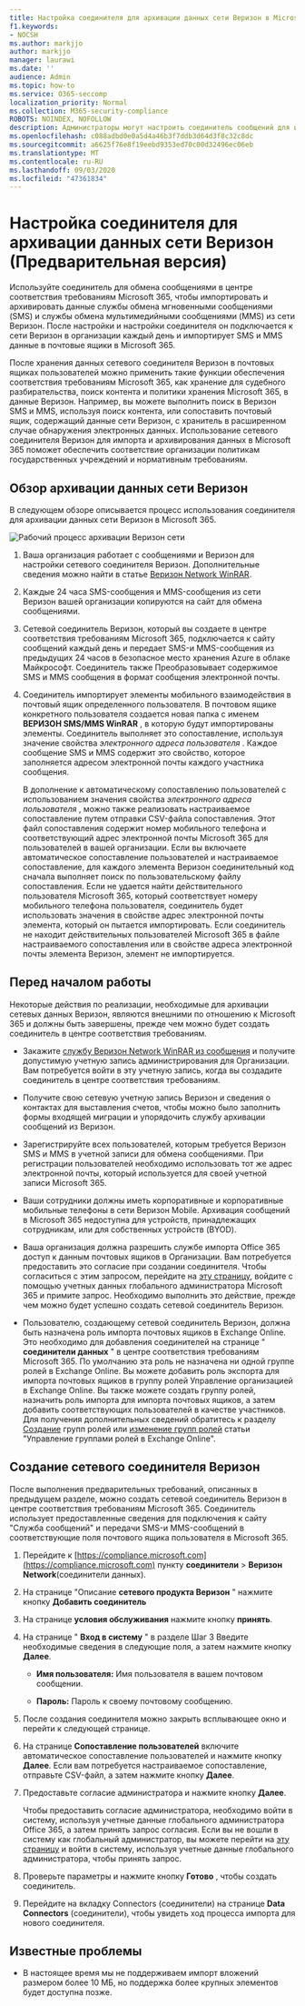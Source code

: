 ```yaml
---
title: Настройка соединителя для архивации данных сети Веризон в Microsoft 365
f1.keywords:
- NOCSH
ms.author: markjjo
author: markjjo
manager: laurawi
ms.date: ''
audience: Admin
ms.topic: how-to
ms.service: O365-seccomp
localization_priority: Normal
ms.collection: M365-security-compliance
ROBOTS: NOINDEX, NOFOLLOW
description: Администраторы могут настроить соединитель сообщений для импорта и сохранения данных SMS и MMS из сети Веризон в Microsoft 365. Это позволяет архивировать данные из сторонних источников данных в Microsoft 365, чтобы можно было использовать такие функции обеспечения соответствия, как юридическая служба, поиск контента и политики хранения для управления сторонними данными Организации.
ms.openlocfilehash: c088adbd0e0a5d4a46b3f7ddb3d64d3f8c32c8dc
ms.sourcegitcommit: a6625f76e8f19eebd9353ed70c00d32496ec06eb
ms.translationtype: MT
ms.contentlocale: ru-RU
ms.lasthandoff: 09/03/2020
ms.locfileid: "47361834"
---
```

# <a name="set-up-a-connector-to-archive-verizon-network-data-preview"></a>Настройка соединителя для архивации данных сети Веризон (Предварительная версия)

Используйте соединитель для обмена сообщениями в центре соответствия требованиям Microsoft 365, чтобы импортировать и архивировать данные службы обмена мгновенными сообщениями (SMS) и службы обмена мультимедийными сообщениями (MMS) из сети Веризон. После настройки и настройки соединителя он подключается к сети Веризон в организации каждый день и импортирует SMS и MMS данные в почтовые ящики в Microsoft 365.

После хранения данных сетевого соединителя Веризон в почтовых ящиках пользователей можно применить такие функции обеспечения соответствия требованиям Microsoft 365, как хранение для судебного разбирательства, поиск контента и политики хранения Microsoft 365, в данные Веризон. Например, вы можете выполнить поиск в Веризон SMS и MMS, используя поиск контента, или сопоставить почтовый ящик, содержащий данные сети Веризон, с хранитель в расширенном случае обнаружения электронных данных. Использование сетевого соединителя Веризон для импорта и архивирования данных в Microsoft 365 поможет обеспечить соответствие организации политикам государственных учреждений и нормативным требованиям.

## <a name="overview-of-archiving-verizon-network-data"></a>Обзор архивации данных сети Веризон

В следующем обзоре описывается процесс использования соединителя для архивации данных сети Веризон в Microsoft 365.

![Рабочий процесс архивации Веризон сети](../media/VerizonNetworkConnectorWorkflow.png)

1. Ваша организация работает с сообщениями и Веризон для настройки сетевого соединителя Веризон. Дополнительные сведения можно найти в статье [Веризон Network WinRAR](https://www.telemessage.com/office365-activation-for-verizon-network-archiver/).

2. Каждые 24 часа SMS-сообщения и MMS-сообщения из сети Веризон вашей организации копируются на сайт для обмена сообщениями.

3. Сетевой соединитель Веризон, который вы создаете в центре соответствия требованиям Microsoft 365, подключается к сайту сообщений каждый день и передает SMS-и MMS-сообщения из предыдущих 24 часов в безопасное место хранения Azure в облаке Майкрософт. Соединитель также Преобразовывает содержимое SMS и MMS сообщения в формат сообщения электронной почты.

4. Соединитель импортирует элементы мобильного взаимодействия в почтовый ящик определенного пользователя. В почтовом ящике конкретного пользователя создается новая папка с именем **ВЕРИЗОН SMS/MMS WinRAR** , в которую будут импортированы элементы. Соединитель выполняет это сопоставление, используя значение свойства *электронного адреса пользователя* . Каждое сообщение SMS и MMS содержит это свойство, которое заполняется адресом электронной почты каждого участника сообщения.

   В дополнение к автоматическому сопоставлению пользователей с использованием значения свойства *электронного адреса пользователя* , можно также реализовать настраиваемое сопоставление путем отправки CSV-файла сопоставления. Этот файл сопоставления содержит номер мобильного телефона и соответствующий адрес электронной почты Microsoft 365 для пользователей в вашей организации. Если вы включаете автоматическое сопоставление пользователей и настраиваемое сопоставление, для каждого элемента Веризон соединительный код сначала выполняет поиск по пользовательскому файлу сопоставления. Если не удается найти действительного пользователя Microsoft 365, который соответствует номеру мобильного телефона пользователя, соединитель будет использовать значения в свойстве адрес электронной почты элемента, который он пытается импортировать. Если соединитель не находит действительных пользователей Microsoft 365 в файле настраиваемого сопоставления или в свойстве адреса электронной почты элемента Веризон, элемент не импортируется.

## <a name="before-you-begin"></a>Перед началом работы

Некоторые действия по реализации, необходимые для архивации сетевых данных Веризон, являются внешними по отношению к Microsoft 365 и должны быть завершены, прежде чем можно будет создать соединитель в центре соответствия требованиям.

- Закажите [службу Веризон Network WinRAR из сообщения](https://www.telemessage.com/mobile-archiver/order-mobile-archiver-for-o365) и получите допустимую учетную запись администрирования для Организации. Вам потребуется войти в эту учетную запись, когда вы создадите соединитель в центре соответствия требованиям.

- Получите свою сетевую учетную запись Веризон и сведения о контактах для выставления счетов, чтобы можно было заполнить формы входящей миграции и упорядочить службу архивации сообщений из Веризон.

- Зарегистрируйте всех пользователей, которым требуется Веризон SMS и MMS в учетной записи для обмена сообщениями. При регистрации пользователей необходимо использовать тот же адрес электронной почты, который используется для своей учетной записи Microsoft 365.

- Ваши сотрудники должны иметь корпоративные и корпоративные мобильные телефоны в сети Веризон Mobile. Архивация сообщений в Microsoft 365 недоступна для устройств, принадлежащих сотрудникам, или для собственных устройств (BYOD).

- Ваша организация должна разрешить службе импорта Office 365 доступ к данным почтовых ящиков в Организации. Вам потребуется предоставить это согласие при создании соединителя. Чтобы согласиться с этим запросом, перейдите на [эту страницу](https://login.microsoftonline.com/common/oauth2/authorize?client_id=570d0bec-d001-4c4e-985e-3ab17fdc3073&response_type=code&redirect_uri=https://portal.azure.com/&nonce=1234&prompt=admin_consent), войдите с помощью учетных данных глобального администратора Microsoft 365 и примите запрос. Необходимо выполнить это действие, прежде чем можно будет успешно создать сетевой соединитель Веризон.

- Пользователю, создающему сетевой соединитель Веризон, должна быть назначена роль импорта почтовых ящиков в Exchange Online. Это необходимо для добавления соединителей на странице " **соединители данных** " в центре соответствия требованиям Microsoft 365. По умолчанию эта роль не назначена ни одной группе ролей в Exchange Online. Вы можете добавить роль экспорта для импорта почтовых ящиков в группу ролей Управление организацией в Exchange Online. Вы также можете создать группу ролей, назначить роль импорта для импорта почтовых ящиков, а затем добавить соответствующих пользователей в качестве участников. Для получения дополнительных сведений обратитесь к разделу [Создание](https://docs.microsoft.com/Exchange/permissions-exo/role-groups#create-role-groups) групп ролей или [изменение групп ролей](https://docs.microsoft.com/Exchange/permissions-exo/role-groups#modify-role-groups) статьи "Управление группами ролей в Exchange Online".

## <a name="create-a-verizon-network-connector"></a>Создание сетевого соединителя Веризон

После выполнения предварительных требований, описанных в предыдущем разделе, можно создать сетевой соединитель Веризон в центре соответствия требованиям Microsoft 365. Соединитель использует предоставленные сведения для подключения к сайту "Служба сообщений" и передачи SMS-и MMS-сообщений в соответствующие поля почтового ящика пользователя в Microsoft 365.

1. Перейдите к [https://compliance.microsoft.com](https://compliance.microsoft.com) пункту **соединители**  >  **Веризон Network**(соединители данных).

2. На странице "Описание **сетевого продукта Веризон** " нажмите кнопку **Добавить соединитель**

3. На странице **условия обслуживания** нажмите кнопку **принять**.

4. На странице " **Вход в систему** " в разделе Шаг 3 Введите необходимые сведения в следующие поля, а затем нажмите кнопку **Далее**.
  
   - **Имя пользователя:** Имя пользователя в вашем почтовом сообщении.

   - **Пароль:** Пароль к своему почтовому сообщению.

5. После создания соединителя можно закрыть всплывающее окно и перейти к следующей странице.

6. На странице **Сопоставление пользователей** включите автоматическое сопоставление пользователей и нажмите кнопку **Далее**. Если вам потребуется настраиваемое сопоставление, отправьте CSV-файл, а затем нажмите кнопку **Далее**.

7. Предоставьте согласие администратора и нажмите кнопку **Далее**.

   Чтобы предоставить согласие администратора, необходимо войти в систему, используя учетные данные глобального администратора Office 365, а затем принять запрос согласия. Если вы не вошли в систему как глобальный администратор, вы можете перейти на [эту страницу](https://login.microsoftonline.com/common/oauth2/authorize?client_id=570d0bec-d001-4c4e-985e-3ab17fdc3073&response_type=code&redirect_uri=https://portal.azure.com/&nonce=1234&prompt=admin_consent) и войти в систему, используя учетные данные глобального администратора, чтобы принять запрос.

8. Проверьте параметры и нажмите кнопку **Готово** , чтобы создать соединитель.

9. Перейдите на вкладку Connectors (соединители) на странице **Data Connectors** (соединители), чтобы увидеть ход процесса импорта для нового соединителя.

## <a name="known-issues"></a>Известные проблемы

- В настоящее время мы не поддерживаем импорт вложений размером более 10 МБ, но поддержка более крупных элементов будет доступна позже.
